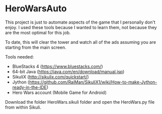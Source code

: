 # HeroWarsAuto
This project is just to automate aspects of the game that I personally don't enjoy.  I used these tools because I wanted to learn them, not because they are the most optimal for this job.

To date, this will clear the tower and watch all of the ads assuming you are starting from the main screen.

Tools needed:
* BlueStacks 4 (https://www.bluestacks.com/)
* 64-bit Java (https://java.com/en/download/manual.jsp)
* SikuliX (http://sikulix.com/quickstart/)
* Jython (https://github.com/RaiMan/SikuliX1/wiki/How-to-make-Jython-ready-in-the-IDE)
* Hero Wars account (Mobile Game for Android)

Download the folder HeroWars.sikuli folder and open the HeroWars.py file from within Sikuli.
